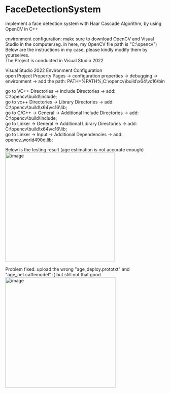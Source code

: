 # FaceDetectionSystem  
implement a face detection system with Haar Cascade Algorithm, by using OpenCV in C++  

environment configuration: make sure to download OpenCV and Visual Studio in the computer.(eg. in here, my OpenCV file path is "C:\opencv")  
Below are the instructions in my case, please kindly modify them by yourselves.  
The Project is conducted in Visual Studio 2022  

Visual Studio 2022 Environment Configuration   
open Project Property Pages -> configuration properties -> debugging -> environment -> add the path: PATH=%PATH%;C:\opencv\build\x64\vc16\bin  
  
go to VC++ Directories -> include Directories -> add: C:\opencv\build\include;  
go to vc++ Directories -> Library Directories -> add: C:\opencv\build\x64\vc16\lib;  
go to C/C++ -> General -> Additional Include Directories -> add: C:\opencv\build\include;  
go to Linker -> General -> Additional Library Directories -> add: C:\opencv\build\x64\vc16\lib;  
go to Linker -> Input -> Additional Dependencies -> add: opencv_world490d.lib;  



Below is the testing result (age estimation is not accurate enough)     
<img width="344" alt="image" src="https://github.com/JerryTseee/FaceDetectionSystem/assets/126223772/d1170873-0ef3-4e35-a634-ddd167bd0bb0">  

Problem fixed: upload the wrong "age_deploy.prototxt" and "age_net.caffemodel"  :( but still not that good
<img width="347" alt="image" src="https://github.com/JerryTseee/FaceDetectionSystem/assets/126223772/96305725-05a6-4fc4-ae8f-39936aec24ce">
